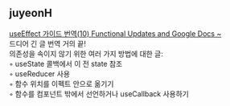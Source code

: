 <h2>juyeonH</h2><a href="https://www.notion.so/study66/A-Complete-Guide-to-useEffect-e4d7d28d98f442ddb3352e643140aea0#752fc3bb489c4e4bb63c24c31e7d06ee">useEffect 가이드 번역(10) Functional Updates and Google Docs ~</a><br>드디어 긴 글 번역 거의 끝!<br>의존성을 속이지 않기 위한 여러 가지 방법에 대한 글:<br>    ◦ useState 콜백에서 이 전 state 참조<br>    ◦ useReducer 사용<br>    ◦ 함수 위치를 이펙트 안으로 옮기기<br>    ◦ 함수를 컴포넌트 밖에서 선언하거나 useCallback 사용하기
